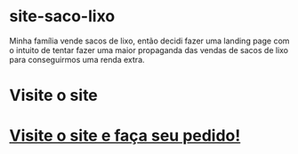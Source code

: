 # site-saco-lixo
Minha família vende sacos de lixo, então decidi fazer uma landing page com o intuito de tentar fazer uma maior propaganda das vendas de sacos de lixo para conseguirmos uma renda extra.

# Visite o site

<a href="https://kaique-nascimento.github.io/site-saco-lixo/index.html"> <h1> Visite o site e faça seu pedido! </h1>
